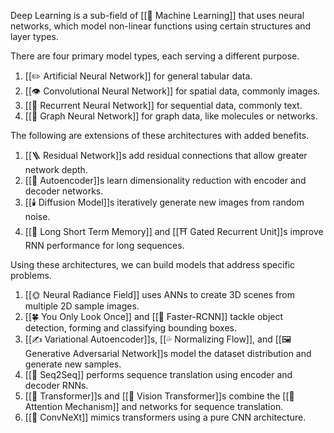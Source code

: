 

Deep Learning is a sub-field of [[🤖 Machine Learning]] that uses neural networks, which model non-linear functions using certain structures and layer types.

There are four primary model types, each serving a different purpose.
1. [[✏️ Artificial Neural Network]] for general tabular data.
2. [[👁️ Convolutional Neural Network]] for spatial data, commonly images.
3. [[💬 Recurrent Neural Network]] for sequential data, commonly text.
4. [[🤝 Graph Neural Network]] for graph data, like molecules or networks.

The following are extensions of these architectures with added benefits.
1. [[🪜 Residual Network]]s add residual connections that allow greater network depth.
2. [[🧬 Autoencoder]]s learn dimensionality reduction with encoder and decoder networks.
3. [[🕯️ Diffusion Model]]s iteratively generate new images from random noise.
4. [[🎥 Long Short Term Memory]] and [[⛩️ Gated Recurrent Unit]]s improve RNN performance for long sequences.

Using these architectures, we can build models that address specific problems.
1. [[🌞 Neural Radiance Field]] uses ANNs to create 3D scenes from multiple 2D sample images.
2. [[🍀 You Only Look Once]] and [[👟 Faster-RCNN]] tackle object detection, forming and classifying bounding boxes.
3. [[✍️ Variational Autoencoder]]s, [[💦 Normalizing Flow]], and [[🖼️ Generative Adversarial Network]]s model the dataset distribution and generate new samples.
5. [[🧵 Seq2Seq]] performs sequence translation using encoder and decoder RNNs.
6. [[🦾 Transformer]]s and [[🦿 Vision Transformer]]s combine the [[🚨 Attention Mechanism]] and networks for sequence translation.
7. [[🎊 ConvNeXt]] mimics transformers using a pure CNN architecture.


